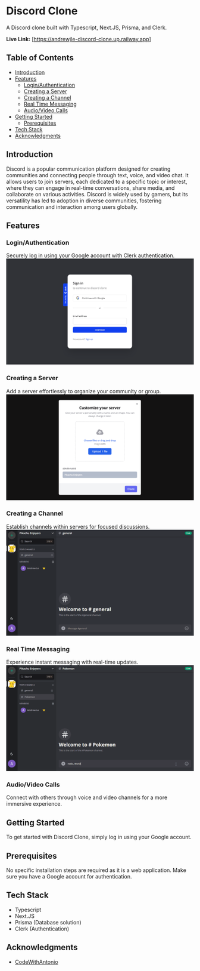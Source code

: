 # Discord Clone

A Discord clone built with Typescript, Next.JS, Prisma, and Clerk.

**Live Link:** [https://andrewjle-discord-clone.up.railway.app]

## Table of Contents
- [Introduction](#introduction)
- [Features](#features)
  - [Login/Authentication](#loginauthentication)
  - [Creating a Server](#creating-a-server)
  - [Creating a Channel](#creating-a-channel)
  - [Real Time Messaging](#real-time-messaging)
  - [Audio/Video Calls](#audiovideo-calls)
- [Getting Started](#getting-started)
  - [Prerequisites](#prerequisites)
- [Tech Stack](#tech-stack)
- [Acknowledgments](#acknowledgments)

## Introduction

Discord is a popular communication platform designed for creating communities and connecting people through text, voice, and video chat. It allows users to join servers, each dedicated to a specific topic or interest, where they can engage in real-time conversations, share media, and collaborate on various activities. Discord is widely used by gamers, but its versatility has led to adoption in diverse communities, fostering communication and interaction among users globally.

## Features

### Login/Authentication
Securely log in using your Google account with Clerk authentication.
  ![Login](https://github.com/AndrewJLe/Discord-Clone/blob/main/Demo/Google-Auth.gif)

### Creating a Server
Add a server effortlessly to organize your community or group.
  ![Create Server](https://github.com/AndrewJLe/Discord-Clone/blob/main/Demo/Create-Server.gif)

### Creating a Channel
Establish channels within servers for focused discussions.
  ![Create Channel](https://github.com/AndrewJLe/Discord-Clone/blob/main/Demo/Create-Channel.gif)

### Real Time Messaging
Experience instant messaging with real-time updates.
  ![Real Time Messaging](https://github.com/AndrewJLe/Discord-Clone/blob/main/Demo/Real-Time-Updates.gif)
  
### Audio/Video Calls
Connect with others through voice and video channels for a more immersive experience.

## Getting Started

To get started with Discord Clone, simply log in using your Google account.

## Prerequisites

No specific installation steps are required as it is a web application. Make sure you have a Google account for authentication.

## Tech Stack

- Typescript
- Next.JS
- Prisma (Database solution)
- Clerk (Authentication)

## Acknowledgments
- [CodeWithAntonio](https://www.codewithantonio.com/)
